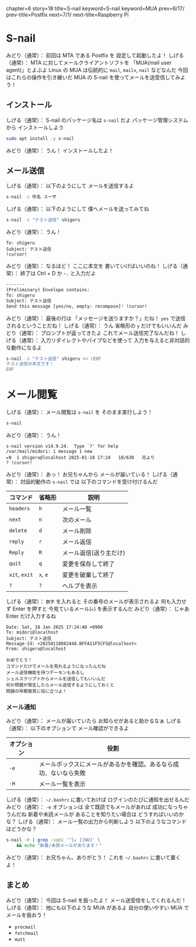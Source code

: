 chapter=6
story=18
title=S-nail
keyword=S-nail
keyword=MUA
prev=6/17/
prev-title=Postfix
next=7/1/
next-title=Raspberry Pi

# S-nail

みどり（通常）：
  前回は MTA である Postfix を
  設定して起動したよ！
しげる（通常）：
  MTA に対してメールクライアントソフトを
  「MUA(mail user agent)」とよぶよ
  Linux の MUA は伝統的に
  `mail`, `mailx`, `nail` などなんだ
  今回はこれらの操作を引き継いだ MUA の
  S-nail を使ってメールを送受信してみよう！

## インストール

しげる（通常）：
  S-nail のパッケージ名は `s-nail` だよ
  パッケージ管理システムから
  インストールしよう

```bash
sudo apt install -y s-nail
```

みどり（通常）：
  うん！
  インストールしたよ！

## メール送信

しげる（通常）：
  以下のようにして
  メールを送信するよ

```bash
s-nail -s 件名 ユーザ
```

しげる（通常）：
  以下のようにして
  僕へメールを送ってみてね

```bash
s-nail -s "テスト送信" shigeru
```

みどり（通常）：
  うん！

```console
To: shigeru
Subject: テスト送信
!cursor!
```

みどり（通常）：
  なるほど！
  ここに本文を
  書いていけばいいのね！
しげる（通常）：
  終了は Ctrl + D か
  `~.` と入力だよ

```bash
-------
(Preliminary) Envelope contains:
To: shigeru
Subject: テスト送信
Send this message [yes/no, empty: recompose]? !cursor!
```

みどり（通常）：
  最後の行は
  「メッセージを送りますか？」だね！
  `yes` で送信されるということだね！
しげる（通常）：
  うん
  省略形の `y` だけでもいいんだ
みどり（通常）：
  プロンプトが返ってきたよ
  これでメール送信完了なんだね！
しげる（通常）：
  入力リダイレクトやパイプなどを使って
  入力を与えると非対話的な動作になるよ

```bash
s-nail -s "テスト送信" shigeru << \EOF
テスト送信の本文です！
EOF
```

# メール閲覧

しげる（通常）：
  メール閲覧は `s-nail` を
  そのまま実行しよう！

```bash
s-nail
```

みどり（通常）：
  うん！

```console
s-nail version v14.9.24.  Type `?' for help
/var/mail/midori: 1 message 1 new
▸N  1 shigeru@localhost 2025-01-18 17:24   18/638   兄より
? !cursor!
```

みどり（通常）：
  あっ！
  お兄ちゃんから
  メールが届いている！
しげる（通常）：
  対話的動作の `s-nail` では
  以下のコマンドを受け付けるんだ

コマンド      | 省略形   | 説明
------------- | -------- | ----
`headers`     | `h`      | メール一覧
`next`        | `n`      | 次のメール
`delete`      | `d`      | メール削除
`reply`       | `r`      | メール返信
`Reply`       | `R`      | メール返信(送り主だけ)
`quit`        | `q`      | 変更を保存して終了
`xit`, `exit` | `x`, `e` | 変更を破棄して終了
`?`           | `?`      | ヘルプを表示

しげる（通常）：
  `数字` を入れると
  その番号のメールが表示されるよ
  何も入力せず Enter を押すと
  今見ているメール(`▸`) を表示するんだ
みどり（通常）：
  じゃあ　Enter だけ入力するね

```console
Date: Sat, 18 Jan 2025 17:24:48 +0900
To: midori@localhost
Subject: テスト送信
Message-Id: <20250118082448.BFFA11F5CF5@localhost>
From: shigeru@localhost

おめでとう！
コマンドだけでメールを見れるようになったんだね
メール送信機能を持つデーモンもあるし
シェルスクリプトからメールを送信してもいいんだ
何か問題が発生したらメール送信するようにしておくと
問題の早期発見に役に立つよ！
```

### メール通知

みどり（通常）：
  メールが届いていたら
  お知らせがあると助かるなぁ
しげる（通常）：
  以下のオプションで
  メール確認ができるよ

オプション | 役割
---------- | ----
`-e`       | メールボックスにメールがあるかを確認。あるなら成功、ないなら失敗
`-H`       | メール一覧を表示

しげる（通常）：
  `~/.bashrc` に書いておけば
  ログインのたびに通知を出せるんだ
みどり（通常）：
  `-e` オプションは
  全て既読でもメールがあれば
  成功になっちゃうんだね
  新着や未読メールが
  あることを知りたい場合は
  どうすればいいのかな？
しげる（通常）：
  メール一覧の出力から判断しよう
  以下のようなコマンドはどうかな？

```bash
s-nail -H | grep -sqm1 '^[▸ ][NU]' \
    && echo "新着/未読メールがあります！"
```

みどり（通常）：
  お兄ちゃん、ありがとう！
  これを `~/.bashrc` に書いて置くよ！

## まとめ

みどり（通常）：
  今回は S-nail を扱ったよ！
  メール送受信をしてくれるんだ！
しげる（通常）：
  他にも以下のような MUA があるよ
  自分の使いやすい MUA でメールを扱おう！

* `procmail`
* `fetchmail`
* `mutt`

